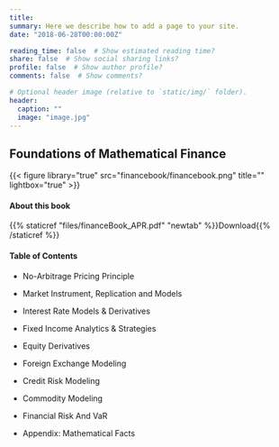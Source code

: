 ```yaml
---
title: 
summary: Here we describe how to add a page to your site.
date: "2018-06-28T00:00:00Z"

reading_time: false  # Show estimated reading time?
share: false  # Show social sharing links?
profile: false  # Show author profile?
comments: false  # Show comments?

# Optional header image (relative to `static/img/` folder).
header:
  caption: ""
  image: "image.jpg"
---
```





## **Foundations of Mathematical Finance**
{{< figure library="true" src="financebook/financebook.png" title="" lightbox="true" >}}


#### About this book




{{% staticref "files/financeBook_APR.pdf" "newtab" %}}Download{{% /staticref %}}

#### Table of Contents
* No-Arbitrage Pricing Principle 
* Market Instrument, Replication and Models
* Interest Rate Models & Derivatives 
* Fixed Income Analytics & Strategies 
* Equity Derivatives 
* Foreign Exchange Modeling
* Credit Risk Modeling 
* Commodity Modeling 
* Financial Risk And VaR 

* Appendix: Mathematical Facts 










